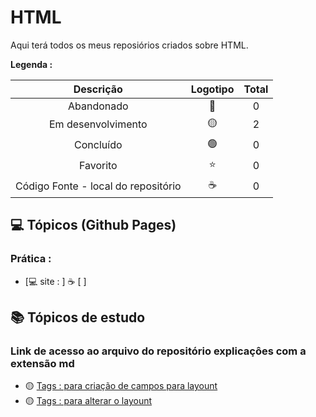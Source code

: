 # HTML
 
<p> Aqui terá todos os meus reposiórios criados sobre HTML. </p>

<strong> Legenda :</strong>

|Descrição | Logotipo   | Total |
|:--: |:--:|:--:|
| Abandonado | 🔴 | 0 |
| Em desenvolvimento    |  🟡  | 2 |
| Concluído    |  🟢  | 0 |
| Favorito | ⭐ | 0 |
| Código Fonte - local do repositório | ☕| 0 |


## 💻 Tópicos (Github Pages) 
### Prática : 
* [💻 site :  ] ☕ [ ]


## 📚 Tópicos de estudo  
### Link de acesso ao arquivo do repositório explicaçôes com a extensão md 
* 🟡 [Tags :  para criação de campos para layount ](https://github.com/LeandroPereira2603/HTML/blob/main/explica%C3%A7%C3%B5es/tags-para-criar-campo-layout.md)
* 🟡 [Tags :  para alterar o layount](https://github.com/LeandroPereira2603/HTML/blob/main/explica%C3%A7%C3%B5es/tags-para-criar-campo-layout.md)

